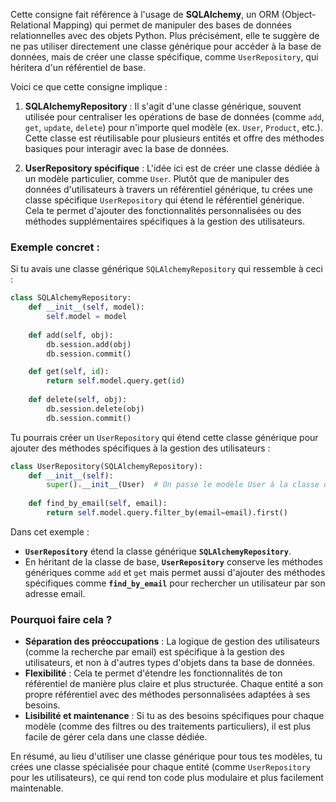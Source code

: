 Cette consigne fait référence à l'usage de **SQLAlchemy**, un ORM (Object-Relational Mapping) qui permet de manipuler des bases de données relationnelles avec des objets Python. Plus précisément, elle te suggère de ne pas utiliser directement une classe générique pour accéder à la base de données, mais de créer une classe spécifique, comme `UserRepository`, qui héritera d'un référentiel de base.

Voici ce que cette consigne implique :

1. **SQLAlchemyRepository** : Il s'agit d'une classe générique, souvent utilisée pour centraliser les opérations de base de données (comme `add`, `get`, `update`, `delete`) pour n'importe quel modèle (ex. `User`, `Product`, etc.). Cette classe est réutilisable pour plusieurs entités et offre des méthodes basiques pour interagir avec la base de données.

2. **UserRepository spécifique** : L'idée ici est de créer une classe dédiée à un modèle particulier, comme `User`. Plutôt que de manipuler des données d'utilisateurs à travers un référentiel générique, tu crées une classe spécifique `UserRepository` qui étend le référentiel générique. Cela te permet d'ajouter des fonctionnalités personnalisées ou des méthodes supplémentaires spécifiques à la gestion des utilisateurs.

### Exemple concret :

Si tu avais une classe générique `SQLAlchemyRepository` qui ressemble à ceci :

```python
class SQLAlchemyRepository:
    def __init__(self, model):
        self.model = model
    
    def add(self, obj):
        db.session.add(obj)
        db.session.commit()

    def get(self, id):
        return self.model.query.get(id)
    
    def delete(self, obj):
        db.session.delete(obj)
        db.session.commit()
```

Tu pourrais créer un `UserRepository` qui étend cette classe générique pour ajouter des méthodes spécifiques à la gestion des utilisateurs :

```python
class UserRepository(SQLAlchemyRepository):
    def __init__(self):
        super().__init__(User)  # On passe le modèle User à la classe de base
    
    def find_by_email(self, email):
        return self.model.query.filter_by(email=email).first()
```

Dans cet exemple :
- **`UserRepository`** étend la classe générique **`SQLAlchemyRepository`**.
- En héritant de la classe de base, **`UserRepository`** conserve les méthodes génériques comme `add` et `get` mais permet aussi d'ajouter des méthodes spécifiques comme **`find_by_email`** pour rechercher un utilisateur par son adresse email.

### Pourquoi faire cela ?
- **Séparation des préoccupations** : La logique de gestion des utilisateurs (comme la recherche par email) est spécifique à la gestion des utilisateurs, et non à d'autres types d'objets dans ta base de données.
- **Flexibilité** : Cela te permet d'étendre les fonctionnalités de ton référentiel de manière plus claire et plus structurée. Chaque entité a son propre référentiel avec des méthodes personnalisées adaptées à ses besoins.
- **Lisibilité et maintenance** : Si tu as des besoins spécifiques pour chaque modèle (comme des filtres ou des traitements particuliers), il est plus facile de gérer cela dans une classe dédiée.

En résumé, au lieu d'utiliser une classe générique pour tous tes modèles, tu crées une classe spécialisée pour chaque entité (comme `UserRepository` pour les utilisateurs), ce qui rend ton code plus modulaire et plus facilement maintenable.